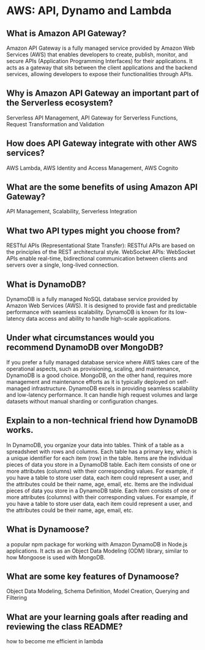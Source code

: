 # AWS: API, Dynamo and Lambda

## What is Amazon API Gateway?

Amazon API Gateway is a fully managed service provided by Amazon Web Services (AWS) that enables developers to create, publish, monitor, and secure APIs (Application Programming Interfaces) for their applications. It acts as a gateway that sits between the client applications and the backend services, allowing developers to expose their functionalities through APIs.

## Why is Amazon API Gateway an important part of the Serverless ecosystem?

Serverless API Management, API Gateway for Serverless Functions, Request Transformation and Validation

## How does API Gateway integrate with other AWS services?

AWS Lambda, AWS Identity and Access Management, AWS Cognito

## What are the some benefits of using Amazon API Gateway?

API Management, Scalability, Serverless Integration

## What two API types might you choose from?

RESTful APIs (Representational State Transfer): RESTful APIs are based on the principles of the REST architectural style. WebSocket APIs: WebSocket APIs enable real-time, bidirectional communication between clients and servers over a single, long-lived connection. 

## What is DynamoDB?

DynamoDB is a fully managed NoSQL database service provided by Amazon Web Services (AWS). It is designed to provide fast and predictable performance with seamless scalability. DynamoDB is known for its low-latency data access and ability to handle high-scale applications.

## Under what circumstances would you recommend DynamoDB over MongoDB?

If you prefer a fully managed database service where AWS takes care of the operational aspects, such as provisioning, scaling, and maintenance, DynamoDB is a good choice. MongoDB, on the other hand, requires more management and maintenance efforts as it is typically deployed on self-managed infrastructure. DynamoDB excels in providing seamless scalability and low-latency performance. It can handle high request volumes and large datasets without manual sharding or configuration changes. 

## Explain to a non-technical friend how DynamoDB works.

In DynamoDB, you organize your data into tables. Think of a table as a spreadsheet with rows and columns. Each table has a primary key, which is a unique identifier for each item (row) in the table. Items are the individual pieces of data you store in a DynamoDB table. Each item consists of one or more attributes (columns) with their corresponding values. For example, if you have a table to store user data, each item could represent a user, and the attributes could be their name, age, email, etc. Items are the individual pieces of data you store in a DynamoDB table. Each item consists of one or more attributes (columns) with their corresponding values. For example, if you have a table to store user data, each item could represent a user, and the attributes could be their name, age, email, etc.

## What is Dynamoose?

a popular npm package for working with Amazon DynamoDB in Node.js applications. It acts as an Object Data Modeling (ODM) library, similar to how Mongoose is used with MongoDB.

## What are some key features of Dynamoose?

Object Data Modeling, Schema Definition, Model Creation, Querying and Filtering

## What are your learning goals after reading and reviewing the class README?

how to become me efficient in lambda
